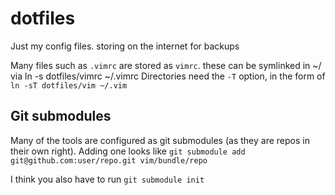 dotfiles
========
Just my config files. storing on the internet for backups

Many files such as `.vimrc` are stored as `vimrc`. these can be symlinked in ~/ via ln -s dotfiles/vimrc ~/.vimrc
Directories need the `-T` option, in the form of `ln -sT dotfiles/vim ~/.vim`

## Git submodules
Many of the tools are configured as git submodules (as they are repos in their own right). Adding one looks like
`git submodule add git@github.com:user/repo.git vim/bundle/repo`

I think you also have to run `git submodule init` 
